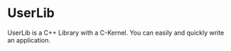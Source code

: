 UserLib
=======

UserLib is a C++ Library with a C-Kernel. You can easily and quickly write an application.

